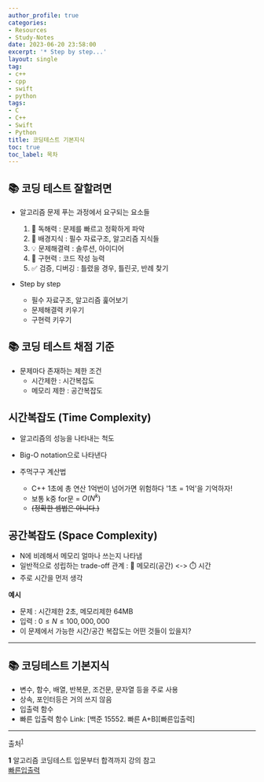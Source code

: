 ```yaml
---
author_profile: true
categories:
- Resources
- Study-Notes
date: 2023-06-20 23:58:00
excerpt: '* Step by step...'
layout: single
tag:
- c++
- cpp
- swift
- python
tags:
- C
- C++
- Swift
- Python
title: 코딩테스트 기본지식
toc: true
toc_label: 목차
---
```



## 📚 코딩 테스트 잘할려면
* 알고리즘 문제 푸는 과정에서 요구되는 요소들
  1. 📖 독해력 : 문제를 빠르고 정확하게 파악
  2. 🔧 배경지식 : 필수 자료구조, 알고리즘 지식들
  3. 💡 문제해결력 : 솔루션, 아이디어
  4. 📝 구현력 : 코드 작성 능력
  5. ✅ 검증, 디버깅 : 틀렸을 경우, 틀린곳, 반례 찾기

* Step by step
  - 필수 자료구조, 알고리즘 훑어보기
  - 문제해결력 키우기
  - 구현력 키우기

## 📚 코딩 테스트 채점 기준
* 문제마다 존재하는 제한 조건
  * 시간제한 : 시간복잡도
  * 메모리 제한 : 공간복잡도

## 시간복잡도 (Time Complexity)
  * 알고리즘의 성능을 나타내는 척도
  * Big-O notation으로 나타낸다

* 주먹구구 계산법
  * C++ 1초에 총 연산 1억번이 넘어가면 위험하다 '1초 = 1억'을 기억하자!
  * 보통 k중 for문 = $O(N^k)$
  * ~~(정확한 셈법은 아니다.)~~

## 공간복잡도 (Space Complexity)
  * N에 비례해서 메모리 얼마나 쓰는지 나타냄
  * 일반적으로 성립하는 trade-off 관계 : 💾 메모리(공간) <-> ⏱️ 시간 
  * 주로 시간을 먼저 생각

**예시** 
* 문제 : 시간제한 2초, 메모리제한 64MB
* 입력 : $0 \leq N \leq 100,000,000$
* 이 문제에서 가능한 시간/공간 복잡도는 어떤 것들이 있을지?
---
## 📚 코딩테스트 기본지식
* 변수, 함수, 배열, 반복문, 조건문, 문자열 등을 주로 사용
* 상속, 포인터등은 거의 쓰지 않음
* 입출력 함수
* 빠른 입출력 함수 Link: [백준 15552. 빠른 A+B][빠른입출력]




---

출처<sup id="a1">[1](#f1)</sup>

<b id="f1">1</b>  알고리즘 코딩테스트 입문부터 합격까지 강의 참고  
[빠른입출력](https://www.acmicpc.net/problem/15552)
